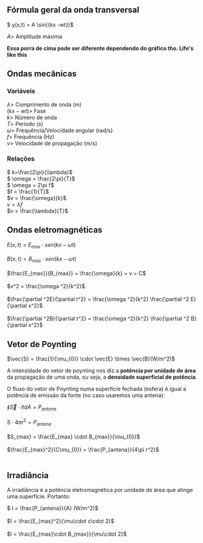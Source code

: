 ## Fórmula geral da onda transversal

$ y(x,t) = A \sin({kx -wt})$ <br>

$A>$ Amplitude máxima

**Essa porra de cima pode ser diferente dependendo do gráfico tho. Life's like this**

## Ondas mecânicas

### Variáveis

$\lambda >$ Comprimento de onda (m)<br>
$(kx - wt) >$ Fase <br>
$k >$ Número de onda <br>
$T >$ Período (s)<br>
$\omega >$ Frequência/Velocidade angular (rad/s)<br>
$f >$ Frequência (Hz) <br>
$v >$ Velocidade de propagação (m/s) <br>

### Relações

$ k=\frac{2\pi}{\lambda}$<br>
$ \omega = \frac{2\pi}{T}$<br>
$ \omega = 2\pi f$<br>
$f = \frac{1}{T}$ <br>
$v = \frac{\omega}{k}$ <br>
$v = \lambda f$ <br>
$v = \frac{\lambda}{T}$<br>

## Ondas eletromagnéticas

$E(x,t) = E_{max} \cdot sen(kx - \omega t)$<br><br>
$B(x,t) = B_{max} \cdot sen(kx - \omega t)$<br><br>
$\frac{E_{max}}{B_{max}} = \frac{\omega}{k} = v = C$ <br><br>
$v^2 = \frac{\omega ^2}{k^2}$<br><br>
$\frac{\partial ^2E}{\partial t^2} = \frac{\omega ^2}{k^2} \frac{\partial ^2 E}{\partial x^2}$ <br><br>
$\frac{\partial ^2B}{\partial t^2} = \frac{\omega ^2}{k^2} \frac{\partial ^2 B}{\partial x^2}$ <br>

## Vetor de Poynting

$\vec{S} = \frac{1}{\mu_{0}} \cdot \vec{E} \times \vec{B}(W/m^2)$

A intensidade do vetor de poynting nos diz a **potência por unidade de área** da propagação de uma onda, ou seja, a **densidade superficial de potência**. 

O fluxo do vetor de Poynting numa superfície fechada (esfera) é igual a potência de emissão da fonte (no caso usaremos uma antena):

$\oint \vec{S} \cdot \hat{n} dA = P_{antena}$ <br><br>
$S\cdot 4\pi r^2 = P_{antena}$<br><br>
$S_{max} = \frac{E_{max} \cdot B_{max}}{\mu_{0}}$<br><br>
$\frac{E_{max}^2}{C\mu_{0}} = \frac{P_{antena}}{4\pi r^2}$<br><br>

## Irradiância

A irradiância é a potência eletromagnética por unidade de área que atinge uma superfície. Portanto:

$ I = \frac{P_{antena}}{A} (W/m^2)$ <br><br>
$I = \frac{E_{max}^2}{\mu\cdot c\cdot 2}$<br><br>
$I = \frac{E_{max}\cdot B_{max}}{\mu\cdot 2}$<br><br>